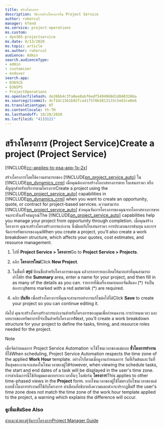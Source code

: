 ```yaml
---
title: สร้างโครงการ
description: วิธีการสร้างโครงการใน Project Service
author: ruhercul
manager: kfend
ms.service: project-operations
ms.custom:
- dyn365-projectservice
ms.date: 8/13/2020
ms.topic: article
ms.author: ruhercul
audience: Admin
search.audienceType:
- admin
- customizer
- enduser
search.app:
- D365CE
- D365PS
- ProjectOperations
ms.openlocfilehash: de26bb4c3fa0ee8abf6edf5494968d1d0403266a
ms.sourcegitcommit: 4cf1dc1561b92fca4175f0b3813133c5e63ce8e6
ms.translationtype: HT
ms.contentlocale: th-TH
ms.lasthandoff: 10/28/2020
ms.locfileid: "4133121"
---
```

# <a name="create-a-project-project-service"></a><span data-ttu-id="677c6-103">สร้างโครงการ (Project Service)</span><span class="sxs-lookup"><span data-stu-id="677c6-103">Create a project (Project Service)</span></span>

[!INCLUDE[cc-applies-to-psa-app-1x-2x](../includes/cc-applies-to-psa-app-1x-2x.md)]

<span data-ttu-id="677c6-104">สร้างโครงการโดยใช้ความสามารถของ [!INCLUDE[pn_project_service_auto](../includes/pn-project-service-auto.md)] ใน [!INCLUDE[pn_dynamics_crm](../includes/pn-dynamics-crm.md)] เมื่อคุณต้องการสร้างโอกาสทางการขาย ใบเสนอราคา หรือสัญญาสำหรับบริการตามโครงการ</span><span class="sxs-lookup"><span data-stu-id="677c6-104">Create a project using the [!INCLUDE[pn_project_service_auto](../includes/pn-project-service-auto.md)] capabilities in [!INCLUDE[pn_dynamics_crm](../includes/pn-dynamics-crm.md)] when you want to create an opportunity, quote, or contract for project-based services.</span></span> <span data-ttu-id="677c6-105">ความสามารถ [!INCLUDE[pn_project_service_auto](../includes/pn-project-service-auto.md)] ช่วยคุณจัดการโครงการของคุณจากโอกาสทางการขายจนกระทั่งเสร็จสมบูรณ์</span><span class="sxs-lookup"><span data-stu-id="677c6-105">The [!INCLUDE[pn_project_service_auto](../includes/pn-project-service-auto.md)] capabilities help you manage your project from opportunity through completion.</span></span> <span data-ttu-id="677c6-106">เมื่อคุณสร้างโครงการ คุณจะสร้างโครงสร้างการแบ่งงาน ซึ่งมีผลกับใบเสนอราคา การประมาณการต้นทุน และการจัดการทรัพยากรของคุณ</span><span class="sxs-lookup"><span data-stu-id="677c6-106">When you create a project, you’ll also create a work breakdown structure, which affects your quotes, cost estimates, and resource management.</span></span>  
  
1.  <span data-ttu-id="677c6-107">ไปที่ **Project Service > โครงการ**</span><span class="sxs-lookup"><span data-stu-id="677c6-107">Go to **Project Service > Projects**.</span></span>  
  
2.  <span data-ttu-id="677c6-108">คลิก **โครงการใหม่**</span><span class="sxs-lookup"><span data-stu-id="677c6-108">Click **New Project**.</span></span>  
  
3.  <span data-ttu-id="677c6-109">ในพื้นที่ **สรุป** ป้อนชื่อสำหรับโครงการของคุณ แล้วกรอกรายละเอียดให้มากเท่าที่คุณสามารถทำได้</span><span class="sxs-lookup"><span data-stu-id="677c6-109">In the **Summary** area, enter a name for your project, and then fill in as many of the details as you can.</span></span> <span data-ttu-id="677c6-110">รายการที่มีเครื่องหมายดอกจันสีแดง (\*) จำเป็นต้องระบุ</span><span class="sxs-lookup"><span data-stu-id="677c6-110">Items marked with a red asterisk (\*) are required.</span></span>  
  
4.  <span data-ttu-id="677c6-111">คลิก **บันทึก** เพื่อสร้างโครงการที่คุณจะสามารถทำการแก้ไขต่อไปได้</span><span class="sxs-lookup"><span data-stu-id="677c6-111">Click **Save** to create your project so you can continue editing it.</span></span>  
  
<span data-ttu-id="677c6-112">ถัดไป คุณจะสร้างโครงสร้างการแบ่งงานสำหรับโครงการของคุณเพื่อกำหนดงาน การกำหนดเวลา และบทบาทของทรัพยากรที่จำเป็นสำหรับโครงการ</span><span class="sxs-lookup"><span data-stu-id="677c6-112">Next, you’ll create a work breakdown structure for your project to define the tasks, timing, and resource roles needed for the project.</span></span>  

> [!NOTE]
> <span data-ttu-id="677c6-113">เมื่อจัดกำหนดการ Project Service Automation จะใช้โซนเวลาของแม่แบบ **ชั่วโมงการทำงาน** ที่ใช้</span><span class="sxs-lookup"><span data-stu-id="677c6-113">When scheduling, Project Service Automation respects the time zone of the applied **Work Hour** template.</span></span> <span data-ttu-id="677c6-114">อย่างไรก็ตามเมื่อดูงานกำหนดการ วันที่เริ่มต้นและวันที่สิ้นสุดของงานจะแสดงในโซนเวลาของผู้ใช้</span><span class="sxs-lookup"><span data-stu-id="677c6-114">However, when viewing the schedule tasks, the start and end dates of a task will be displayed in the user's time zone.</span></span> <span data-ttu-id="677c6-115">การดำเนินการนี้ใช้กับมุมมองแบบระยะเวลาอื่นๆ ในฟอร์ม **โครงการ**</span><span class="sxs-lookup"><span data-stu-id="677c6-115">This applies to other time-phased views in the **Project** form.</span></span> <span data-ttu-id="677c6-116">หากโซนเวลาของผู้ใช้ไม่ตรงกับโซนเวลาของแม่แบบชั่วโมงการทำงานที่ใช้กับโครงการ คำเตือนที่อธิบายถึงความแตกต่างจะปรากฏขึ้น</span><span class="sxs-lookup"><span data-stu-id="677c6-116">If the user's time zone does not match the time zone of the work hour template applied to the project, a warning which explains the difference will occur.</span></span> 
  
### <a name="see-also"></a><span data-ttu-id="677c6-117">ดูเพิ่มเติม</span><span class="sxs-lookup"><span data-stu-id="677c6-117">See Also</span></span>  
 [<span data-ttu-id="677c6-118">คำแนะนำของผู้จัดการโครงการ</span><span class="sxs-lookup"><span data-stu-id="677c6-118">Project Manager Guide</span></span>](../psa/project-manager-guide.md)

